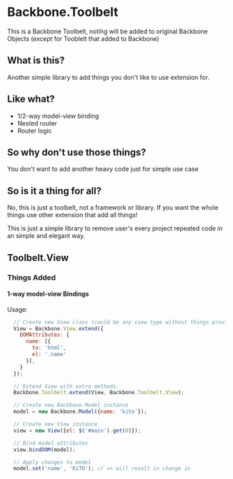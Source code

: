 Backbone.Toolbelt
==============

This is a Backbone Toolbelt, notihg will be added to original Backbone Objects (except for Tooblelt that added to Backbone)

## What is this?

Another simple library to add things you don't like to use extension for.

## Like what?

* 1/2-way model-view binding
* Nested router
* Router logic

## So why don't use those things?

You don't want to add another heavy code just for simple use case

## So is it a thing for all?

No, this is just a toolbelt, not a framework or library. If you want the whole things use other extension that add all things!

This is just a simple library to remove user's every project repeated code in an simple and elegant way.

## Toolbelt.View

### Things Added

#### 1-way model-view Bindings

Usage: 

````javascript
  // Create new View class (could be any view type without things provided with Toolbelt, like Marionette.ItemView)
  View = Backbone.View.extend({
    DOMAttributes: {
      name: [{
        to: 'html',
        el: '.name'
      }],
    }
  });

  // Extend View with extra methods.
  Backbone.Toolbelt.extend(View, Backbone.Toolbelt.View);

  // Create new Backbone.Model instance
  model = new Backbone.Model({name: 'kito'});

  // Create new View instance
  view = new View({el: $('#main').get(0)});

  // Bind model attributes
  view.bindDOM(model);

  // Apply changes to model
  model.set('name', 'KiTO'); // => will result in change in 
````

####